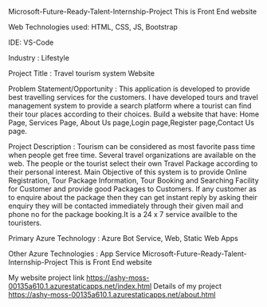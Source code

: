 
Microsoft-Future-Ready-Talent-Internship-Project This is Front End website

Web Technologies used: HTML, CSS, JS, Bootstrap

IDE: VS-Code

Industry : Lifestyle

Project Title : Travel tourism system Website

Problem Statement/Opportunity : This application is developed to provide best travelling services for the customers. I have developed tours and travel management system to provide a search platform where a tourist can find their tour places according to their choices. Build a website that have: Home Page, Services Page, About Us page,Login page,Register page,Contact Us page.

Project Description : Tourism can be considered as most favorite pass time when people get free time. Several travel organizations are available on the web. The people or the tourist select their own Travel Package according to their personal interest. Main Objective of this system is to provide Online Registration, Tour Package Information, Tour Booking and Searching Facility for Customer and provide good Packages to Customers. If any customer as to enquire about the package then they can get instant reply by asking their enquiry they will be contacted immediately through their given mail and phone no for the package booking.It is a 24 x 7 service availble to the touristers.

Primary Azure Technology : Azure Bot Service, Web, Static Web Apps

Other Azure Technologies : App Service
Microsoft-Future-Ready-Talent-Internship-Project This is Front End website


My website project link 
https://ashy-moss-00135a610.1.azurestaticapps.net/index.html
Details of my project 
https://ashy-moss-00135a610.1.azurestaticapps.net/about.html

